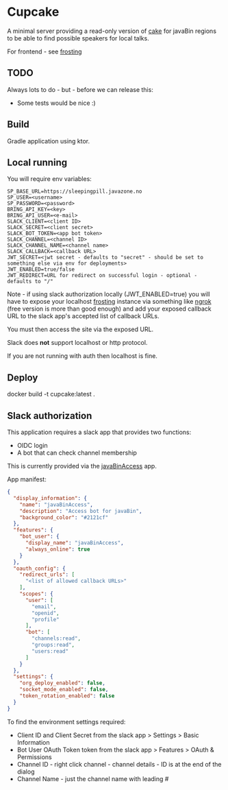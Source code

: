 # Cupcake

A minimal server providing a read-only version of [cake](https://github.com/javaBin/cake-redux) for javaBin regions to
be able to find possible speakers for local talks.

For frontend - see [frosting](https://github.com/javaBin/frosting)

## TODO

Always lots to do - but - before we can release this:

* Some tests would be nice :)

## Build

Gradle application using ktor.

## Local running

You will require env variables:

    SP_BASE_URL=https://sleepingpill.javazone.no
    SP_USER=<username>
    SP_PASSWORD=<password>
    BRING_API_KEY=<key>
    BRING_API_USER=<e-mail>
    SLACK_CLIENT=<client ID>
    SLACK_SECRET=<client secret>
    SLACK_BOT_TOKEN=<app bot token>
    SLACK_CHANNEL=<channel ID>
    SLACK_CHANNEL_NAME=<channel name>
    SLACK_CALLBACK=<callback URL>
    JWT_SECRET=<jwt secret - defaults to "secret" - should be set to something else via env for deployments>
    JWT_ENABLED=true/false
    JWT_REDIRECT=URL for redirect on successful login - optional - defaults to "/"

Note - if using slack authorization locally (JWT_ENABLED=true) you will have to expose your
localhost [frosting](https://github.com/javaBin/frosting) instance via something like [ngrok](https://ngrok.com/) (free
version is more than good enough) and add your exposed callback URL to the slack app's accepted list of callback URLs.

You must then access the site via the exposed URL.

Slack does **not** support localhost or http protocol.

If you are not running with auth then localhost is fine.

## Deploy
  
docker build -t cupcake:latest .

## Slack authorization

This application requires a slack app that provides two functions:

* OIDC login
* A bot that can check channel membership

This is currently provided via the [javaBinAccess](https://api.slack.com/apps/A0817M6EQF3/general) app.

App manifest:

```json
{
  "display_information": {
    "name": "javaBinAccess",
    "description": "Access bot for javaBin",
    "background_color": "#2121cf"
  },
  "features": {
    "bot_user": {
      "display_name": "javaBinAccess",
      "always_online": true
    }
  },
  "oauth_config": {
    "redirect_urls": [
      "<list of allowed callback URLs>"
    ],
    "scopes": {
      "user": [
        "email",
        "openid",
        "profile"
      ],
      "bot": [
        "channels:read",
        "groups:read",
        "users:read"
      ]
    }
  },
  "settings": {
    "org_deploy_enabled": false,
    "socket_mode_enabled": false,
    "token_rotation_enabled": false
  }
}
```

To find the environment settings required:

- Client ID and Client Secret from the slack app > Settings > Basic Information
- Bot User OAuth Token token from the slack app > Features > OAuth & Permissions
- Channel ID - right click channel - channel details - ID is at the end of the dialog
- Channel Name - just the channel name with leading #

